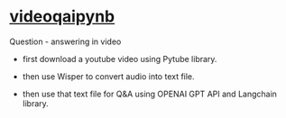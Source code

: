 # [ videoqaipynb ](https://github.com/ONE-THING-9/MISC/blob/W%26B/videoqa.ipynb) 

Question - answering in video

- first download a youtube video using Pytube library.

- then use Wisper to convert audio into text file.

- then use that text file for Q&A using OPENAI GPT API and Langchain library.
